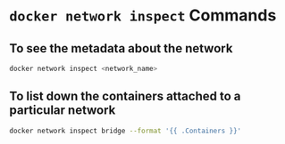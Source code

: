 # `docker network inspect` Commands

## To see the metadata about the network

```bash
docker network inspect <network_name>
```

## To list down the containers attached to a particular network

```bash
docker network inspect bridge --format '{{ .Containers }}'
```
